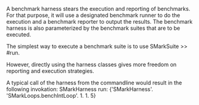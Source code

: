 A benchmark harness stears the execution and reporting of benchmarks.
For that purpose, it will use a designated benchmark runner to do the execution and a benchmark reporter to output the results.
The benchmark harness is also parameterized by the benchmark suites that are to be executed.

The simplest way to execute a benchmark suite is to use SMarkSuite >> #run.

However, directly using the harness classes gives more freedom on reporting and execution strategies.

A typical call of the harness from the commandline would result in the following invokation:
	SMarkHarness run: {'SMarkHarness'. 'SMarkLoops.benchIntLoop'. 1. 1. 5}